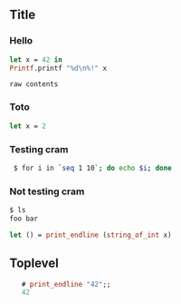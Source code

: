 ## Title

### Hello

```ocaml
let x = 42 in
Printf.printf "%d\n%!" x
```

```
raw contents
```

### Toto

```ocaml
let x = 2
```

### Testing cram

```sh
 $ for i in `seq 1 10`; do echo $i; done
```

### Not testing cram

```sh
$ ls
foo bar
```

```ocaml
let () = print_endline (string_of_int x)
```

## Toplevel

```ocaml
   # print_endline "42";;
   42
```
